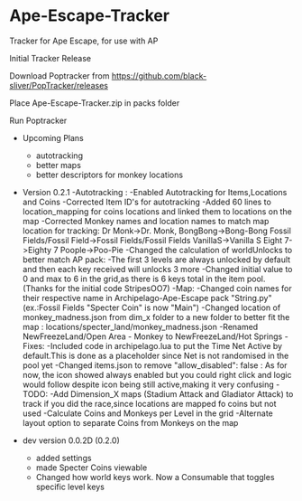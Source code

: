 # Ape-Escape-Tracker

Tracker for Ape Escape, for use with AP

Initial Tracker Release

Download Poptracker from https://github.com/black-sliver/PopTracker/releases

Place Ape-Escape-Tracker.zip in packs folder

Run Poptracker

- Upcoming Plans
  - autotracking
  - better maps
  - better descriptors for monkey locations
  
- Version 0.2.1
	-Autotracking :
		-Enabled Autotracking for Items,Locations and Coins
		-Corrected Item ID's for autotracking
		-Added 60 lines to location_mapping for coins locations and linked them to locations on the map
		-Corrected Monkey names and location names to match map location for tracking: 
			Dr Monk->Dr. Monk, 
			BongBong->Bong-Bong
			Fossil Fields/Fossil Field->Fossil Fields/Fossil Fields
			VanillaS->Vanilla S
			Eight 7->Eighty 7
			Poople->Poo-Pie
		-Changed the calculation of worldUnlocks to better match AP pack: 
			-The first 3 levels are always unlocked by default and then each key received will unlocks 3 more
			-Changed initial value to 0 and max to 6 in the grid,as there is 6 keys total in the item pool.
		(Thanks for the initial code StripesOO7)
	-Map:
		-Changed coin names for their respective name in Archipelago-Ape-Escape pack "String.py"(ex.:Fossil Fields "Specter Coin" is now "Main") 
		-Changed location of monkey_madness.json from dim_x folder to a new folder to better fit the map : locations/specter_land/monkey_madness.json
		-Renamed NewFreezeLand/Open Area - Monkey to NewFreezeLand/Hot Springs
	-Fixes:
		-Included code in archipelago.lua to put the Time Net Active by default.This is done as a placeholder since Net is not randomised in the pool yet
		-Changed items.json to remove "allow_disabled": false :
			As for now, the icon showed always enabled but you could right click and logic would follow despite icon being still active,making it very confusing
	-TODO:
		-Add Dimension_X maps (Stadium Attack and Gladiator Attack) to track if you did the race,since locations are mapped fo coins but not used
		-Calculate Coins and Monkeys per Level in the grid
		-Alternate layout option to separate Coins from Monkeys on the map
- dev version 0.0.2D (0.2.0)
  - added settings
  - made Specter Coins viewable
  - Changed how world keys work. Now a Consumable that toggles specific level keys
